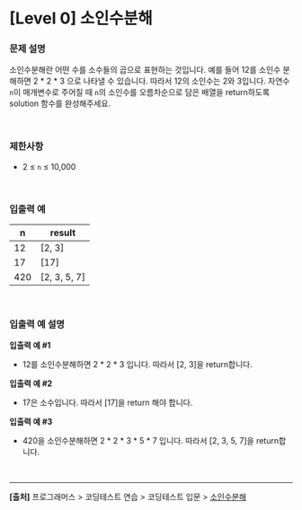 # [Level 0] 소인수분해

### 문제 설명
소인수분해란 어떤 수를 소수들의 곱으로 표현하는 것입니다. 예를 들어 12를 소인수 분해하면 2 * 2 * 3 으로 나타낼 수 있습니다. 따라서 12의 소인수는 2와 3입니다. 자연수 `n`이 매개변수로 주어질 때 `n`의 소인수를 오름차순으로 담은 배열을 return하도록 solution 함수를 완성해주세요.

<br>

### 제한사항
* 2 ≤ `n` ≤ 10,000

<br>

### 입출력 예
|n|result|
|---|---|
|12|[2, 3]|
|17|[17]|
|420|[2, 3, 5, 7]|

<br>

### 입출력 예 설명
**입출력 예 #1**
* 12를 소인수분해하면 2 * 2 * 3 입니다. 따라서 [2, 3]을 return합니다.

**입출력 예 #2**
* 17은 소수입니다. 따라서 [17]을 return 해야 합니다.

**입출력 예 #3**
* 420을 소인수분해하면 2 * 2 * 3 * 5 * 7 입니다. 따라서 [2, 3, 5, 7]을 return합니다.

<br>

---
**[출처]** 프로그래머스 > 코딩테스트 연습 > 코딩테스트 입문 > [소인수분해](https://school.programmers.co.kr/learn/courses/30/lessons/120852)